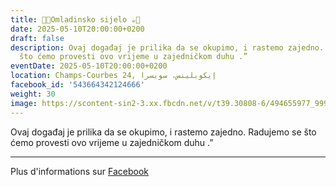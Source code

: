 ```yaml
---
title: 🍫🍪Omladinsko sijelo ☕️🍩
date: 2025-05-10T20:00:00+0200
draft: false
description: Ovaj događaj je prilika da se okupimo, i rastemo zajedno. Radujemo se
  što ćemo provesti ovo vrijeme u zajedničkom duhu .”
eventDate: 2025-05-10T20:00:00+0200
location: Champs-Courbes 24, ‏إيكوبلينس‏، ‏سويسرا‏
facebook_id: '543664342124666'
weight: 30
image: https://scontent-sin2-3.xx.fbcdn.net/v/t39.30808-6/494655977_999846225609310_4487878895912218163_n.jpg?_nc_cat=107&ccb=1-7&_nc_sid=9e60e4&_nc_ohc=obu_OCqnWAUQ7kNvwF_lmyp&_nc_oc=AdnGn2IGbp6HKdzptL8TC1FCAm4SL1JWw55uxtix99Sh-0RVQ62RYUERW4Wh0rFs_8c&_nc_zt=23&_nc_ht=scontent-sin2-3.xx&edm=ABTKTjYEAAAA&_nc_gid=idQKz17jwbQt6a4YDniMgQ&oh=00_AfIsny_sqc8K1Py-8BcbCLc1pQfXnMaBvBQizMuypKwS9Q&oe=68418A18
---
```


Ovaj događaj je prilika da se okupimo, i rastemo zajedno. Radujemo se što ćemo provesti ovo vrijeme u zajedničkom duhu .”

---

Plus d'informations sur [Facebook](https://facebook.com/events/543664342124666)